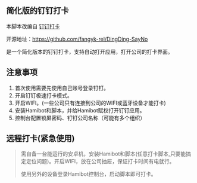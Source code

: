 ## 简化版的钉钉打卡

本脚本改编自 [钉钉打卡
](https://hamibot.com/marketplace/T9Kt6)

开源地址：<https://github.com/fangyk-rel/DingDing-SayNo>

是一个简化版本的钉钉打卡，支持自动打开应用，打开公司的打卡界面。

## 注意事项

1. 首次使用需要先使用自己账号登录钉钉。
1. 开启钉钉极速打卡模式。
1. 开启WIFI。(一些公司只有连接到公司的WIFI或蓝牙设备才能打卡)
1. 安装Hamibot和脚本，并给Hamibot赋权打开钉钉应用。
1. 控制台配置锁屏密码、钉钉公司名称（可能有多个组织）

## 远程打卡(紧急使用)

> 需自备一台能运行的安卓机，安装Hamibot和脚本(任意打卡脚本,只要能搞定定位问题)。开启WIFI，放在公司抽屉，保证打卡时间有电就行。
>
>使用另外的设备登录Hamibot控制台，启动脚本即可打卡。
